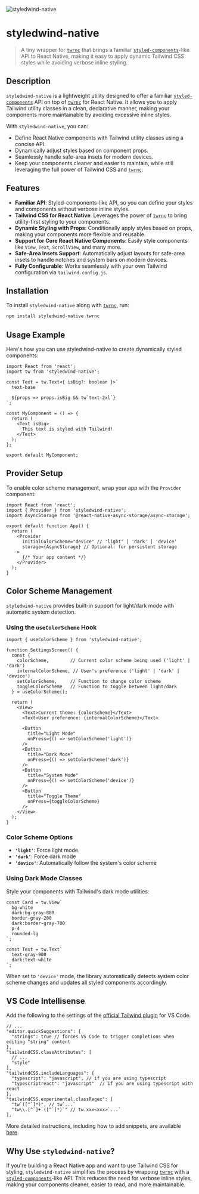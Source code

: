 ![styledwind-native](https://raw.githubusercontent.com/silvestreh/stylewind-native/refs/heads/main/.github/header.png)

# styledwind-native

> A tiny wrapper for [`twrnc`](https://github.com/jaredh159/tailwind-react-native-classnames) that brings a familiar [`styled-components`](https://github.com/styled-components/styled-components)-like API to React Native, making it easy to apply dynamic Tailwind CSS styles while avoiding verbose inline styling.

## Description

`styledwind-native` is a lightweight utility designed to offer a familiar [`styled-components`](https://github.com/styled-components/styled-components) API on top of [`twrnc`](https://github.com/jaredh159/tailwind-react-native-classnames) for React Native. It allows you to apply Tailwind utility classes in a clean, declarative manner, making your components more maintainable by avoiding excessive inline styles.

With `styledwind-native`, you can:
- Define React Native components with Tailwind utility classes using a concise API.
- Dynamically adjust styles based on component props.
- Seamlessly handle safe-area insets for modern devices.
- Keep your components cleaner and easier to maintain, while still leveraging the full power of Tailwind CSS and [`twrnc`](https://github.com/jaredh159/tailwind-react-native-classnames).

## Features

- **Familiar API**: Styled-components-like API, so you can define your styles and components without verbose inline styles.
- **Tailwind CSS for React Native**: Leverages the power of [`twrnc`](https://github.com/jaredh159/tailwind-react-native-classnames) to bring utility-first styling to your components.
- **Dynamic Styling with Props**: Conditionally apply styles based on props, making your components more flexible and reusable.
- **Support for Core React Native Components**: Easily style components like `View`, `Text`, `ScrollView`, and many more.
- **Safe-Area Insets Support**: Automatically adjust layouts for safe-area insets to handle notches and system bars on modern devices.
- **Fully Configurable**: Works seamlessly with your own Tailwind configuration via `tailwind.config.js`.


## Installation

To install `styledwind-native` along with [`twrnc`](https://github.com/jaredh159/tailwind-react-native-classnames), run:

```bash
npm install styledwind-native twrnc
```

## Usage Example

Here's how you can use styledwind-native to create dynamically styled components:

```tsx
import React from 'react';
import tw from 'styledwind-native';

const Text = tw.Text<{ isBig?: boolean }>`
  text-base

  ${props => props.isBig && tw`text-2xl`}
`;

const MyComponent = () => {
  return (
    <Text isBig>
      This text is styled with Tailwind!
    </Text>
  );
};

export default MyComponent;
```

## Provider Setup

To enable color scheme management, wrap your app with the `Provider` component:

```tsx
import React from 'react';
import { Provider } from 'styledwind-native';
import AsyncStorage from '@react-native-async-storage/async-storage';

export default function App() {
  return (
    <Provider
      initialColorScheme="device" // 'light' | 'dark' | 'device'
      storage={AsyncStorage} // Optional: for persistent storage
    >
      {/* Your app content */}
    </Provider>
  );
}
```

## Color Scheme Management

`styledwind-native` provides built-in support for light/dark mode with automatic system detection.

### Using the `useColorScheme` Hook

```tsx
import { useColorScheme } from 'styledwind-native';

function SettingsScreen() {
  const {
    colorScheme,        // Current color scheme being used ('light' | 'dark')
    internalColorScheme, // User's preference ('light' | 'dark' | 'device')
    setColorScheme,     // Function to change color scheme
    toggleColorScheme   // Function to toggle between light/dark
  } = useColorScheme();

  return (
    <View>
      <Text>Current theme: {colorScheme}</Text>
      <Text>User preference: {internalColorScheme}</Text>

      <Button
        title="Light Mode"
        onPress={() => setColorScheme('light')}
      />
      <Button
        title="Dark Mode"
        onPress={() => setColorScheme('dark')}
      />
      <Button
        title="System Mode"
        onPress={() => setColorScheme('device')}
      />
      <Button
        title="Toggle Theme"
        onPress={toggleColorScheme}
      />
    </View>
  );
}
```

### Color Scheme Options

- **`'light'`**: Force light mode
- **`'dark'`**: Force dark mode
- **`'device'`**: Automatically follow the system's color scheme

### Using Dark Mode Classes

Style your components with Tailwind's dark mode utilities:

```tsx
const Card = tw.View`
  bg-white
  dark:bg-gray-800
  border-gray-200
  dark:border-gray-700
  p-4
  rounded-lg
`;

const Text = tw.Text`
  text-gray-900
  dark:text-white
`;
```

When set to `'device'` mode, the library automatically detects system color scheme changes and updates all styled components accordingly.

## VS Code Intellisense

Add the following to the settings of the
[official Tailwind plugin](https://marketplace.visualstudio.com/items?itemName=bradlc.vscode-tailwindcss)
for VS Code.

```jsonc
// ...
"editor.quickSuggestions": {
  "strings": true // forces VS Code to trigger completions when editing "string" content
},
"tailwindCSS.classAttributes": [
  // ...
  "style"
],
"tailwindCSS.includeLanguages": {
  "typescript": "javascript", // if you are using typescript
  "typescriptreact": "javascript"  // if you are using typescript with react
},
"tailwindCSS.experimental.classRegex": [
  "tw`([^`]*)", // tw`...`
  "tw\\.[^`]+`([^`]*)`" // tw.xxx<xxx>`...`
],
```

More detailed instructions, including how to add snippets, are available
[here](https://github.com/jaredh159/tailwind-react-native-classnames/discussions/124).

## Why Use `styledwind-native`?

If you're building a React Native app and want to use Tailwind CSS for styling, `styledwind-native` simplifies the process by wrapping [`twrnc`](https://github.com/jaredh159/tailwind-react-native-classnames) with a [`styled-components`](https://github.com/styled-components/styled-components)-like API. This reduces the need for verbose inline styles, making your components cleaner, easier to read, and more maintainable.
